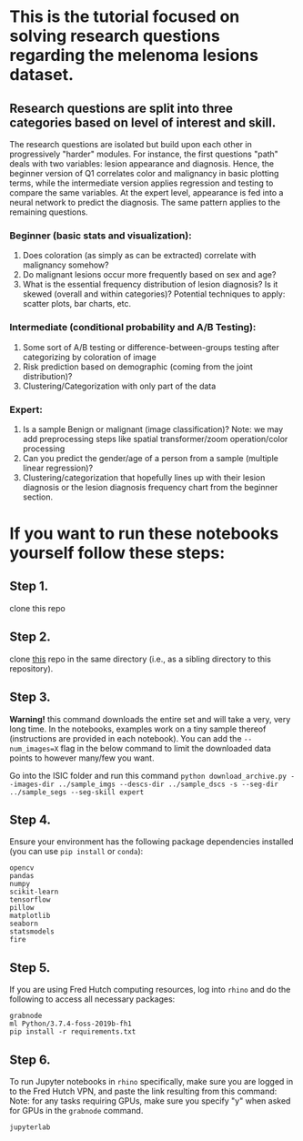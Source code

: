 # This is the tutorial focused on solving research questions regarding the melenoma lesions dataset.

## Research questions are split into three categories based on level of interest and skill.

The research questions are isolated but build upon each other in progressively "harder" modules. For instance, the first questions "path" deals with two variables: lesion appearance and diagnosis. Hence, the beginner version of Q1 correlates color and malignancy in basic plotting terms, while the intermediate version applies regression and testing to compare the same variables. At the expert level, appearance is fed into a neural network to predict the diagnosis. The same pattern applies to the remaining questions. 

### Beginner (basic stats and visualization):
1. Does coloration (as simply as can be extracted) correlate with malignancy somehow? 
2. Do malignant lesions occur more frequently based on sex and age?
3. What is the essential frequency distribution of lesion diagnosis? Is it skewed (overall and within categories)? 
Potential techniques to apply: scatter plots, bar charts, etc.

### Intermediate (conditional probability and A/B Testing): 
1. Some sort of A/B testing or difference-between-groups testing after categorizing by coloration of image
2. Risk prediction based on demographic (coming from the joint distribution)?
3. Clustering/Categorization with only part of the data

### Expert: 
1. Is a sample Benign or malignant (image classification)?
Note: we may add preprocessing steps like spatial transformer/zoom operation/color processing
2. Can you predict the gender/age of a person from a sample (multiple linear regression)?
3. Clustering/categorization that hopefully lines up with their lesion diagnosis or the lesion diagnosis frequency chart from the beginner section. 

# If you want to run these notebooks yourself follow these steps:

## Step 1.
clone this repo

## Step 2. 
clone [this](https://github.com/GalAvineri/ISIC-Archive-Downloader) repo in the same directory (i.e., as a sibling directory to this repository). 

## Step 3.

__Warning!__ this command downloads the entire set and will take a very, very long time. In the notebooks, examples work on a tiny sample thereof (instructions are provided in each notebook). You can add the `--num_images=X` flag in the below command to limit the downloaded data points to however many/few you want. 

Go into the ISIC folder and run this command 
`python download_archive.py --images-dir ../sample_imgs --descs-dir ../sample_dscs -s --seg-dir ../sample_segs --seg-skill expert`

## Step 4.
Ensure your environment has the following package dependencies installed (you can use `pip install` or `conda`):

```
opencv
pandas
numpy
scikit-learn
tensorflow
pillow
matplotlib
seaborn
statsmodels
fire
```

## Step 5.

If you are using Fred Hutch computing resources, log into `rhino` and do the following to access all necessary packages:

```
grabnode
ml Python/3.7.4-foss-2019b-fh1
pip install -r requirements.txt
```

## Step 6. 

To run Jupyter notebooks in `rhino` specifically, make sure you are logged in to the Fred Hutch VPN, and paste the link resulting from this command:
Note: for any tasks requiring GPUs, make sure you specify "y" when asked for GPUs in the `grabnode` command. 

```
jupyterlab
```


